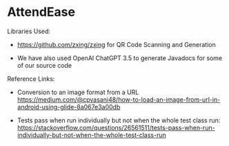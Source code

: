 # AttendEase

Libraries Used:

- https://github.com/zxing/zxing for QR Code Scanning and Generation

- We have also used OpenAI ChatGPT 3.5 to generate Javadocs for some of our source code


Reference Links:
- Conversion to an image format from a URL
https://medium.com/@cpvasani48/how-to-load-an-image-from-url-in-android-using-glide-8a067e3a00db

- Tests pass when run individually but not when the whole test class run:
https://stackoverflow.com/questions/26561511/tests-pass-when-run-individually-but-not-when-the-whole-test-class-run
